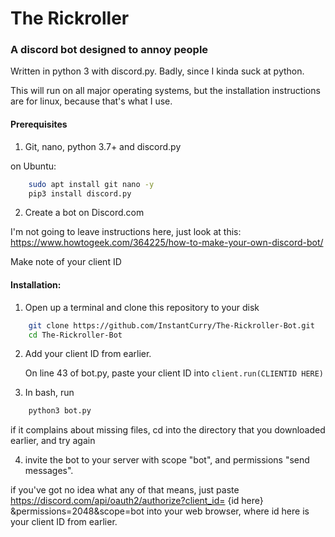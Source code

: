 # The Rickroller
### A discord bot designed to annoy people
Written in python 3 with discord.py. Badly, since I kinda suck at python.

This will run on all major operating systems, but the installation instructions are for linux, because that's what I use.

#### Prerequisites

1. Git, nano, python 3.7+ and discord.py

  on Ubuntu:
```bash
    sudo apt install git nano -y
    pip3 install discord.py
```
2. Create a bot on Discord.com

  I'm not going to leave instructions here, just look at this: https://www.howtogeek.com/364225/how-to-make-your-own-discord-bot/

  Make note of your client ID

#### Installation:

1. Open up a terminal and clone this repository to your disk
```bash
    git clone https://github.com/InstantCurry/The-Rickroller-Bot.git
    cd The-Rickroller-Bot
```
2. Add your client ID from earlier.

    On line 43 of bot.py, paste your client ID into `client.run(CLIENTID HERE)`

3. In bash, run
```bash
    python3 bot.py
```
  if it complains about missing files, cd into the directory that you downloaded earlier, and try again

4. invite the bot to your server with scope "bot", and permissions "send messages".

  if you've got no idea what any of that means, just paste https://discord.com/api/oauth2/authorize?client_id= {id here} &permissions=2048&scope=bot into your web browser, where id here is your client ID from earlier.
